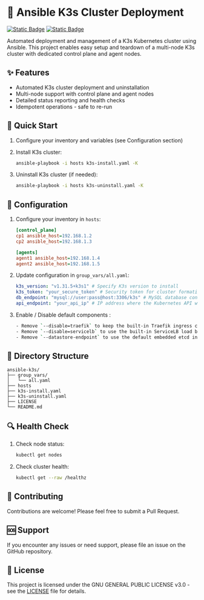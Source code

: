 # 💾 Ansible K3s Cluster Deployment
[![Static Badge](https://img.shields.io/badge/Ansible-Automation-white?style=flat&logo=ansible&logoColor=white&logoSize=auto&labelColor=black)](https://docs.ansible.com/)
[![Static Badge](https://img.shields.io/badge/K3s-Kubernetes-white?style=flat&logo=k3s&logoColor=white&logoSize=auto&labelColor=black)](https://k3s.io/)

Automated deployment and management of a K3s Kubernetes cluster using Ansible. This project enables easy setup and teardown of a multi-node K3s cluster with dedicated control plane and agent nodes.

## ✨ Features

- Automated K3s cluster deployment and uninstallation
- Multi-node support with control plane and agent nodes
- Detailed status reporting and health checks
- Idempotent operations - safe to re-run

## 🚀 Quick Start

1. Configure your inventory and variables (see Configuration section)

2. Install K3s cluster:
   ```bash
   ansible-playbook -i hosts k3s-install.yaml -K
   ```
3. Uninstall K3s cluster (if needed):
   ```bash
   ansible-playbook -i hosts k3s-uninstall.yaml -K
   ```

## 🔧 Configuration

1. Configure your inventory in `hosts`:
   ```ini
   [control_plane]
   cp1 ansible_host=192.168.1.2
   cp2 ansible_host=192.168.1.3

   [agents]
   agent1 ansible_host=192.168.1.4
   agent2 ansible_host=192.168.1.5
   ```

2. Update configuration in `group_vars/all.yaml`:
   ```yaml
   k3s_version: "v1.31.5+k3s1" # Specify K3s version to install
   k3s_token: "your_secure_token" # Security token for cluster formation
   db_endpoint: "mysql://user:pass@host:3306/k3s" # MySQL database connection string
   api_endpoint: "your_api_ip" # IP address where the Kubernetes API will be exposed

3. Enable / Disable default components : 
   ```bash
   - Remove `--disable=traefik` to keep the built-in Traefik ingress controller
   - Remove `--disable=servicelb` to use the built-in ServiceLB load balancer
   - Remove `--datastore-endpoint` to use the default embedded etcd instead of external database
   ```

## 📝 Directory Structure

```
ansible-k3s/
├── group_vars/
│   └── all.yaml
├── hosts
├── k3s-install.yaml
├── k3s-uninstall.yaml
├── LICENSE
└── README.md
```

## 🔍 Health Check

1. Check node status:
   ```bash
   kubectl get nodes
   ```

2. Check cluster health:
   ```bash
   kubectl get --raw /healthz
   ```

## 🤝 Contributing

Contributions are welcome! Please feel free to submit a Pull Request.

## 🆘 Support

If you encounter any issues or need support, please file an issue on the GitHub repository.

## 📄 License

This project is licensed under the GNU GENERAL PUBLIC LICENSE v3.0 - see the [LICENSE](LICENSE) file for details.
